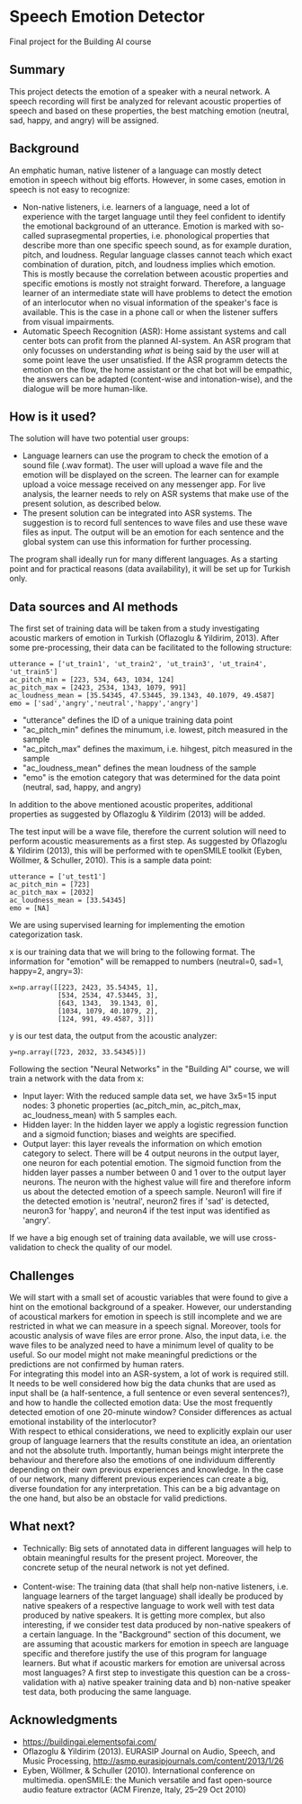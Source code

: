 # Speech Emotion Detector

Final project for the Building AI course

## Summary

This project detects the emotion of a speaker with a neural network. A speech recording will first be analyzed for relevant acoustic properties of speech and based on these properties, the best matching emotion (neutral, sad, happy, and angry) will be assigned.

## Background

An emphatic human, native listener of a language can mostly detect emotion in speech without big efforts. However, in some cases, emotion in speech is not easy to recognize:

* Non-native listeners, i.e. learners of a language, need a lot of experience with the target language until they feel confident to identify the emotional background of an utterance. Emotion is marked with so-called suprasegmental properties, i.e. phonological properties that describe more than one specific speech sound, as for example duration, pitch, and loudness. Regular language classes cannot teach which exact combination of duration, pitch, and loudness implies which emotion. This is mostly because the correlation between acoustic properties and specific emotions is mostly not straight forward. Therefore, a language learner of an intermediate state will have problems to detect the emotion of an interlocutor when no visual information of the speaker's face is available. This is the case in a phone call or when the listener suffers from visual impairments.<br>
* Automatic Speech Recognition (ASR): Home assistant systems and call center bots can profit from the planned AI-system. An ASR program that only focusses on understanding _what_ is being said by the user will at some point leave the user unsatisfied. If the ASR programm detects the emotion on the flow, the home assistant or the chat bot will be empathic, the answers can be adapted (content-wise and intonation-wise), and the dialogue will be more human-like.


## How is it used?

The solution will have two potential user groups:
* Language learners can use the program to check the emotion of a sound file (.wav format). The user will upload a wave file and the emotion will be displayed on the screen. The learner can for example upload a voice message received on any messenger app. For live analysis, the learner needs to rely on ASR systems that make use of the present solution, as described below.
* The present solution can be integrated into ASR systems. The suggestion is to record full sentences to wave files and use these wave files as input. The output will be an emotion for each sentence and the global system can use this information for further processing.

The program shall ideally run for many different languages. As a starting point and for practical reasons (data availability), it will be set up for Turkish only.


## Data sources and AI methods

The first set of training data will be taken from a study investigating acoustic markers of emotion in Turkish (Oflazoglu & Yildirim, 2013). After some pre-processing, their data can be facilitated to the following structure:

```
utterance = ['ut_train1', 'ut_train2', 'ut_train3', 'ut_train4', 'ut_train5']
ac_pitch_min = [223, 534, 643, 1034, 124]
ac_pitch_max = [2423, 2534, 1343, 1079, 991]
ac_loudness_mean = [35.54345, 47.53445, 39.1343, 40.1079, 49.4587]
emo = ['sad','angry','neutral','happy','angry']
```

* "utterance" defines the ID of a unique training data point
* "ac_pitch_min" defines the minumum, i.e. lowest, pitch measured in the sample
* "ac_pitch_max" defines the maximum, i.e. hihgest, pitch measured in the sample
* "ac_loudness_mean" defines the mean loudness of the sample
* "emo" is the emotion category that was determined for the data point (neutral, sad, happy, and angry)

In addition to the above mentioned acoustic properites, additional properties as suggested by Oflazoglu & Yildirim (2013) will be added.

The test input will be a wave file, therefore the current solution will need to perform acoustic measurements as a first step. As suggested by Oflazoglu & Yildirim (2013), this will be performed with te openSMILE toolkit (Eyben, Wöllmer, & Schuller, 2010). This is a sample data point:

```
utterance = ['ut_test1']
ac_pitch_min = [723]
ac_pitch_max = [2032]
ac_loudness_mean = [33.54345]
emo = [NA]
```

We are using supervised learning for implementing the emotion categorization task. 

x is our training data that we will bring to the following format. The information for "emotion" will be remapped to numbers (neutral=0, sad=1, happy=2, angry=3):
```
x=np.array([[223, 2423, 35.54345, 1],
            [534, 2534, 47.53445, 3],
            [643, 1343,  39.1343, 0],
            [1034, 1079, 40.1079, 2],
            [124, 991, 49.4587, 3]])
```

y is our test data, the output from the acoustic analyzer:
```
y=np.array([723, 2032, 33.54345)])
```


Following the section "Neural Networks" in the "Building AI" course, we will train a network with the data from x:
* Input layer: With the reduced sample data set, we have 3x5=15 input nodes: 3 phonetic properties (ac_pitch_min, ac_pitch_max, ac_loudness_mean) with 5 samples each.
* Hidden layer: In the hidden layer we apply a logistic regression function and a sigmoid function; biases and weights are specified.
* Output layer: this layer reveals the information on which emotion category to select. There will be 4 output neurons in the output layer, one neuron for each potential emotion. The sigmoid function from the hidden layer passes a number between 0 and 1 over to the output layer neurons. The neuron with the highest value will fire and therefore inform us about the detected emotion of a speech sample. Neuron1 will fire if the detected emotion is 'neutral', neuron2 fires if 'sad' is detected, neuron3 for 'happy', and neuron4 if the test input was identified as 'angry'.

If we have a big enough set of training data available, we will use cross-validation to check the quality of our model.


## Challenges

We will start with a small set of acoustic variables that were found to give a hint on the emotional background of a speaker. However, our understanding of acoustical markers for emotion in speech is still incomplete and we are restricted in what we can measure in a speech signal. Moreover, tools for acoustic analysis of wave files are error prone. Also, the input data, i.e. the wave files to be analyzed need to have a minimum level of quality to be useful. So our model might not make meaningful predictions or the predictions are not confirmed by human raters.<br>
For integrating this model into an ASR-system, a lot of work is required still. It needs to be well considered how big the data chunks that are used as input shall be (a half-sentence, a full sentence or even several sentences?), and how to handle the collected emotion data: Use the most frequently detected emotion of one 20-minute window? Consider differences as actual emotional instability of the interlocutor?<br>
With respect to ethical considerations, we need to explicitly explain our user group of language learners that the results constitute an idea, an orientation and not the absolute truth. Importantly, human beings might interprete the behaviour and therefore also the emotions of one individuum differently depending on their own previous experiences and knowledge. In the case of our network, many different previous experiences can create a big, diverse foundation for any interpretation. This can be a big advantage on the one hand, but also be an obstacle for valid predictions.

## What next?

* Technically: Big sets of annotated data in different languages will help to obtain meaningful results for the present project. Moreover, the concrete setup of the neural network is not yet defined.<br><br>
* Content-wise: The training data (that shall help non-native listeners, i.e. language learners of the target language) shall ideally be produced by native speakers of a respective language to work well with test data produced by native speakers. It is getting more complex, but also interesting, if we consider test data produced by non-native speakers of a certain language. In the "Background" section of this document, we are assuming that acoustic markers for emotion in speech are language specific and therefore justify the use of this program for language learners. But what if acoustic markers for emotion are universal across most languages? A first step to investigate this question can be a cross-validation with a) native speaker training data and b) non-native speaker test data, both producing the same language.


## Acknowledgments

* https://buildingai.elementsofai.com/
* Oflazoglu & Yildirim (2013). EURASIP Journal on Audio, Speech, and Music Processing, http://asmp.eurasipjournals.com/content/2013/1/26
* Eyben, Wöllmer, & Schuller (2010). International conference on multimedia. openSMILE: the Munich versatile and fast open-source audio feature extractor (ACM Firenze, Italy, 25–29 Oct 2010)
